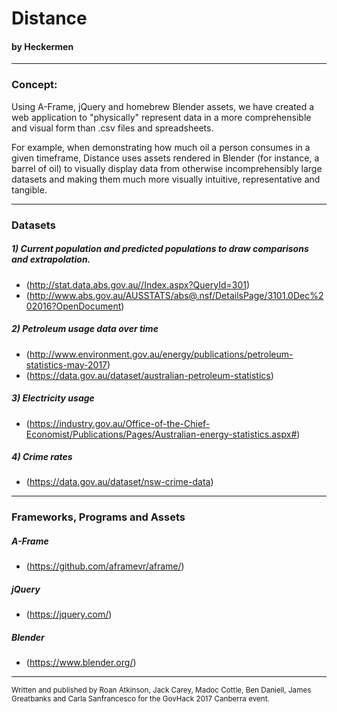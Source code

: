 # Distance

#### by Heckermen

---

### Concept:

Using A-Frame, jQuery and homebrew Blender assets, we have created a web application to "physically" represent data in a more comprehensible and visual form than .csv files and spreadsheets.

For example, when demonstrating how much oil a person consumes in a given timeframe, Distance uses assets rendered in Blender (for instance, a barrel of oil) to visually display data from otherwise incomprehensibly large datasets and making them much more  visually intuitive, representative and tangible.

---

### Datasets <br/>

##### 1) Current population and predicted populations to draw comparisons and extrapolation.
  - (http://stat.data.abs.gov.au//Index.aspx?QueryId=301)
  - (http://www.abs.gov.au/AUSSTATS/abs@.nsf/DetailsPage/3101.0Dec%202016?OpenDocument)

##### 2) Petroleum usage data over time
  - (http://www.environment.gov.au/energy/publications/petroleum-statistics-may-2017)
  - (https://data.gov.au/dataset/australian-petroleum-statistics)

##### 3) Electricity usage
  - (https://industry.gov.au/Office-of-the-Chief-Economist/Publications/Pages/Australian-energy-statistics.aspx#)

##### 4) Crime rates
  - (https://data.gov.au/dataset/nsw-crime-data)


---

### Frameworks, Programs and Assets

##### A-Frame

- (https://github.com/aframevr/aframe/)

##### jQuery

- (https://jquery.com/)

##### Blender

- (https://www.blender.org/)


---

<sup>Written and published by Roan Atkinson, Jack Carey, Madoc Cottle, Ben Daniell, James Greatbanks and Carla Sanfrancesco for the GovHack 2017 Canberra event.</sup>

